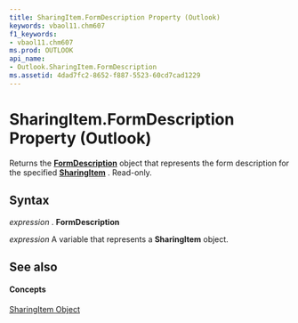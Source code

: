 ```yaml
---
title: SharingItem.FormDescription Property (Outlook)
keywords: vbaol11.chm607
f1_keywords:
- vbaol11.chm607
ms.prod: OUTLOOK
api_name:
- Outlook.SharingItem.FormDescription
ms.assetid: 4dad7fc2-8652-f887-5523-60cd7cad1229
---
```



# SharingItem.FormDescription Property (Outlook)

Returns the  **[FormDescription](formdescription-object-outlook.md)** object that represents the form description for the specified **[SharingItem](sharingitem-object-outlook.md)** . Read-only.


## Syntax

 _expression_ . **FormDescription**

 _expression_ A variable that represents a **SharingItem** object.


## See also


#### Concepts


[SharingItem Object](sharingitem-object-outlook.md)

